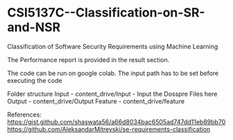 # CSI5137C--Classification-on-SR-and-NSR
Classification of Software Security Requirements using Machine Learning


The Performance report is provided in the result section.

The code can be run on google colab.
The input path has to be set before executing the code 

Folder structure 
Input - content_drive/Input - Input the Dosspre Files here 
Output - content_drive/Output
Feature - content_drive/feature

References:
https://gist.github.com/shaswata56/a66d8034bac6505ad747dd11eb89bb70
https://github.com/AleksandarMitrevski/se-requirements-classification

